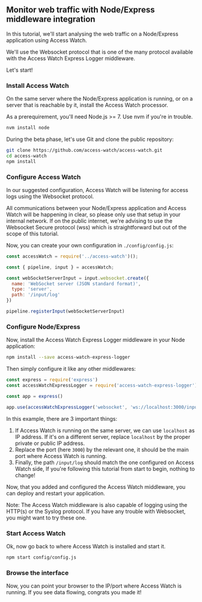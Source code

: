 ## Monitor web traffic with Node/Express middleware integration

In this tutorial, we'll start analysing the web traffic on a Node/Express application using Access Watch.

We'll use the Websocket protocol that is one of the many protocol available with the Access Watch Express Logger middleware.

Let's start!

### Install Access Watch

On the same server where the Node/Express application is running, or on a server that is reachable by it, install the Access Watch processor.

As a prerequirement, you'll need Node.js &gt;= 7. Use nvm if you're in trouble.

```bash
nvm install node
```

During the beta phase, let's use Git and clone the public repository:

```bash
git clone https://github.com/access-watch/access-watch.git
cd access-watch
npm install
```

### Configure Access Watch

In our suggested configuration, Access Watch will be listening for access logs using the Websocket protocol.

All communications between your Node/Express application and Access Watch will be happening in clear, so please only use that setup in your internal network. If on the public internet, we're advising to use the Websocket Secure protocol (wss) which is straightforward but out of the scope of this tutorial.

Now, you can create your own configuration in `./config/config.js`:

```javascript
const accessWatch = require('../access-watch')();

const { pipeline, input } = accessWatch;

const webSocketServerInput = input.websocket.create({
  name: 'WebSocket server (JSON standard format)',
  type: 'server',
  path: '/input/log'
})

pipeline.registerInput(webSocketServerInput)
```

### Configure Node/Express

Now, install the Access Watch Express Logger middleware in your Node application:

```bash
npm install --save access-watch-express-logger
```

Then simply configure it like any other middlewares:

```javascript
const express = require('express')
const accessWatchExpressLogger = require('access-watch-express-logger')

const app = express()

app.use(accessWatchExpressLogger('websocket', 'ws://localhost:3000/input/log'))

```

In this example, there are 3 important things:

1. If Access Watch is running on the same server, we can use `localhost` as IP address.
If it's on a different server, replace `localhost` by the proper private or public IP address.
2. Replace the port (here `3000`) by the relevant one, it should be the main port where Access Watch is running.
3. Finally, the path `/input/log` should match the one configured on Access Watch side, If you're following this tutorial from start to begin, nothing to change!

Now, that you added and configured the Access Watch middleware, you can deploy and restart your application.

Note: The Access Watch middleware is also capable of logging using the HTTP(s) or the Syslog protocol. If you have any trouble with Websocket, you might want to try these one.

### Start Access Watch

Ok, now go back to where Access Watch is installed and start it.

```bash
npm start config/config.js
```

### Browse the interface

Now, you can point your browser to the IP/port where Access Watch is running. If you see data flowing, congrats you made it!
